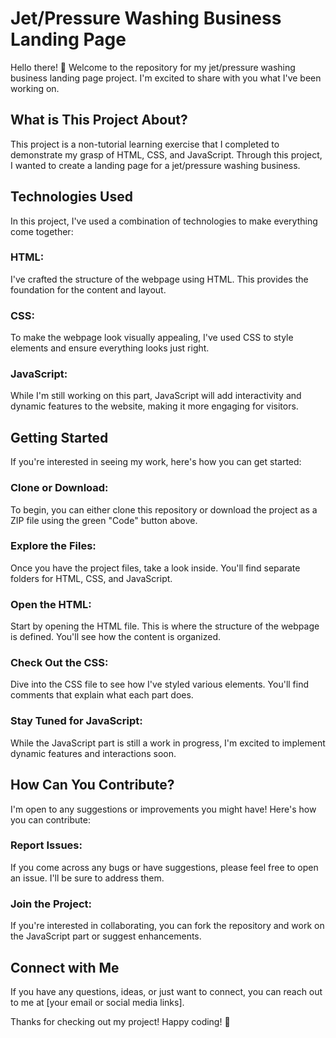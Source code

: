 # Jet/Pressure Washing Business Landing Page
Hello there! 👋 Welcome to the repository for my jet/pressure washing business landing page project. I'm excited to share with you what I've been working on.

## What is This Project About?
This project is a non-tutorial learning exercise that I completed to demonstrate my grasp of HTML, CSS, and JavaScript. Through this project, I wanted to create a landing page for a jet/pressure washing business.

## Technologies Used
In this project, I've used a combination of technologies to make everything come together:

### HTML: 
I've crafted the structure of the webpage using HTML. This provides the foundation for the content and layout.
### CSS: 
To make the webpage look visually appealing, I've used CSS to style elements and ensure everything looks just right.
### JavaScript: 
While I'm still working on this part, JavaScript will add interactivity and dynamic features to the website, making it more engaging for visitors.

## Getting Started
If you're interested in seeing my work, here's how you can get started:

### Clone or Download: 
To begin, you can either clone this repository or download the project as a ZIP file using the green "Code" button above.

### Explore the Files: 
Once you have the project files, take a look inside. You'll find separate folders for HTML, CSS, and JavaScript.

### Open the HTML: 
Start by opening the HTML file. This is where the structure of the webpage is defined. You'll see how the content is organized.

### Check Out the CSS: 
Dive into the CSS file to see how I've styled various elements. You'll find comments that explain what each part does.

### Stay Tuned for JavaScript: 
While the JavaScript part is still a work in progress, I'm excited to implement dynamic features and interactions soon.

## How Can You Contribute?
I'm open to any suggestions or improvements you might have! Here's how you can contribute:

### Report Issues: 
If you come across any bugs or have suggestions, please feel free to open an issue. I'll be sure to address them.

### Join the Project: 
If you're interested in collaborating, you can fork the repository and work on the JavaScript part or suggest enhancements.

## Connect with Me
If you have any questions, ideas, or just want to connect, you can reach out to me at [your email or social media links].

Thanks for checking out my project! Happy coding! 🚀
